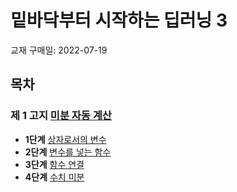 # 밑바닥부터 시작하는 딥러닝 3
교재 구매일: 2022-07-19

## 목차
### **제 1 고지** [미분 자동 계산](./%EC%A0%9C%201%EA%B3%A0%EC%A7%80/%EB%AF%B8%EB%B6%84%20%EC%9E%90%EB%8F%99%20%EA%B3%84%EC%82%B0.md)
* **1단계** [상자로서의 변수](./%EC%A0%9C%201%EA%B3%A0%EC%A7%80/%EB%AF%B8%EB%B6%84%20%EC%9E%90%EB%8F%99%20%EA%B3%84%EC%82%B0.md/#11-변수란?)
* **2단계** [변수를 넣는 함수](./%EC%A0%9C%201%EA%B3%A0%EC%A7%80/%EB%AF%B8%EB%B6%84%20%EC%9E%90%EB%8F%99%20%EA%B3%84%EC%82%B0.md/#21-함수란?)
* **3단계** [함수 연결](./%EC%A0%9C%201%EA%B3%A0%EC%A7%80/%EB%AF%B8%EB%B6%84%20%EC%9E%90%EB%8F%99%20%EA%B3%84%EC%82%B0.md/#31-Exp-함수-구현)
* **4단계** [수치 미분](./%EC%A0%9C%201%EA%B3%A0%EC%A7%80/%EB%AF%B8%EB%B6%84%20%EC%9E%90%EB%8F%99%20%EA%B3%84%EC%82%B0.md/#41-미분이란?)